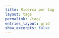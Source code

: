 ```yaml
---
title: Ricerca per tag
layout: tags
permalink: /tag/
entries_layout: grid
show_excerpts: false
---
```

